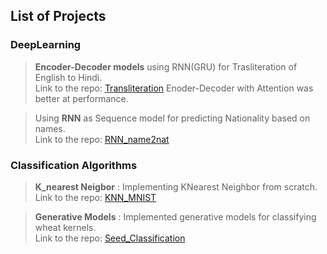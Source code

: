## List of Projects


### DeepLearning 

>**Encoder-Decoder models** using RNN(GRU) for Trasliteration of English to Hindi.\
>Link to the repo:  [Transliteration](https://github.com/pskaranth/thelearningcurve/tree/master/DeepLearning/RNN/Transliteration)
>Enoder-Decoder with Attention was better at performance.

>Using **RNN** as Sequence model for predicting Nationality based on names.\
>Link to the repo:  [RNN_name2nat](https://github.com/pskaranth/thelearningcurve/tree/master/DeepLearning/RNN/Name2Nat)

### Classification Algorithms

>**K_nearest Neigbor** : Implementing KNearest Neighbor from scratch. \
>Link to the repo:  [KNN_MNIST](https://github.com/pskaranth/thelearningcurve/tree/master/Classification/KNN)

>**Generative Models** : Implemented generative models for classifying wheat kernels.\
> Link to the repo: [Seed_Classification](https://github.com/pskaranth/thelearningcurve/tree/master/Classification/generative)

